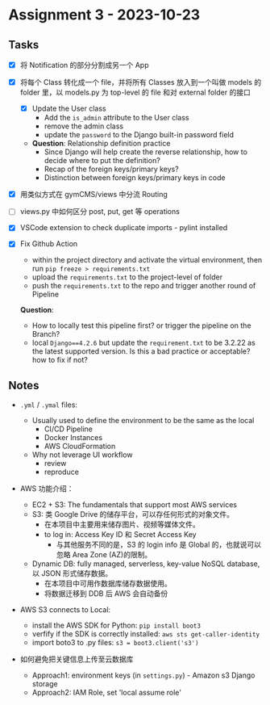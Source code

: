 # Assignment 3 - 2023-10-23

## Tasks

- [x] 将 Notification 的部分分割成另一个 App
- [x] 将每个 Class 转化成一个 file，并将所有 Classes 放入到一个叫做 models 的 folder 里，以 models.py 为 top-level 的 file 和对 external folder 的接口
  - [x] Update the User class
    - Add the `is_admin` attribute to the User class
    - remove the admin class
    - update the `password` to the Django built-in password field
  - **Question**: Relationship definition practice
    - Since Django will help create the reverse relationship, how to decide where to put the definition?
    - Recap of the foreign keys/primary keys?
    - Distinction between foreign keys/primary keys in code
- [x] 用类似方式在 gymCMS/views 中分流 Routing
- [ ] views.py 中如何区分 post, put, get 等 operations
- [x] VSCode extension to check duplicate imports - pylint installed
- [x] Fix Github Action

  - within the project directory and activate the virtual environment, then run `pip freeze > requirements.txt`
  - upload the `requirements.txt` to the project-level of folder
  - push the `requirements.txt` to the repo and trigger another round of Pipeline

  **Question**:

  - How to locally test this pipeline first? or trigger the pipeline on the Branch?
  - local `Django==4.2.6` but update the `requirement.txt` to be 3.2.22 as the latest supported version. Is this a bad practice or acceptable? how to fix if not?

## Notes

- `.yml` / `.ymal` files:
  - Usually used to define the environment to be the same as the local
    - CI/CD Pipeline
    - Docker Instances
    - AWS CloudFormation
  - Why not leverage UI workflow
    - review
    - reproduce
- AWS 功能介绍：

  - EC2 + S3: The fundamentals that support most AWS services
  - S3: 类 Google Drive 的储存平台，可以存任何形式的对象文件。
    - 在本项目中主要用来储存图片、视频等媒体文件。
    - to log in: Access Key ID 和 Secret Access Key
      - 与其他服务不同的是，S3 的 login info 是 Global 的，也就说可以忽略 Area Zone (AZ)的限制。
  - Dynamic DB: fully managed, serverless, key-value NoSQL database, 以 JSON 形式储存数据。
    - 在本项目中可用作数据库储存数据使用。
    - 将数据迁移到 DDB 后 AWS 会自动备份

- AWS S3 connects to Local:

  - install the AWS SDK for Python: `pip install boot3`
  - verfify if the SDK is correctly installed: `aws sts get-caller-identity`
  - import boto3 to .py files: `s3 = boot3.client('s3')`

- 如何避免把关键信息上传至云数据库
  - Approach1: environment keys (in `settings.py`) - Amazon s3 Django storage
  - Approach2: IAM Role, set 'local assume role'
